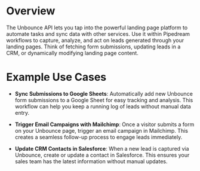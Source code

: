 # Overview

The Unbounce API lets you tap into the powerful landing page platform to automate tasks and sync data with other services. Use it within Pipedream workflows to capture, analyze, and act on leads generated through your landing pages. Think of fetching form submissions, updating leads in a CRM, or dynamically modifying landing page content.

# Example Use Cases

- **Sync Submissions to Google Sheets**: Automatically add new Unbounce form submissions to a Google Sheet for easy tracking and analysis. This workflow can help you keep a running log of leads without manual data entry.

- **Trigger Email Campaigns with Mailchimp**: Once a visitor submits a form on your Unbounce page, trigger an email campaign in Mailchimp. This creates a seamless follow-up process to engage leads immediately.

- **Update CRM Contacts in Salesforce**: When a new lead is captured via Unbounce, create or update a contact in Salesforce. This ensures your sales team has the latest information without manual updates.
